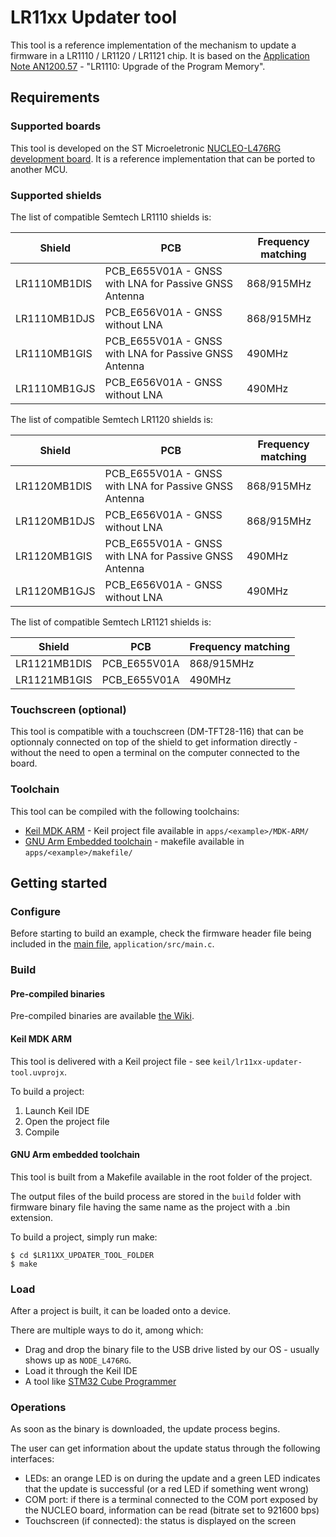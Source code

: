 # LR11xx Updater tool

This tool is a reference implementation of the mechanism to update a firmware in a LR1110 / LR1120 / LR1121 chip. It is based on the [Application Note AN1200.57](https://semtech.my.salesforce.com/sfc/p/#E0000000JelG/a/2R000000Hlit/77J00f9xeOhqu8XDfHrB0G54bEJGikO58GGYT__hyis) - "LR1110: Upgrade of the Program Memory".

## Requirements

### Supported boards

This tool is developed on the ST Microeletronic [NUCLEO-L476RG development board](https://www.st.com/en/evaluation-tools/nucleo-l476rg.html). It is a reference implementation that can be ported to another MCU.

### Supported shields

The list of compatible Semtech LR1110 shields is:

| Shield       | PCB                                                   | Frequency matching |
| ------------ | ----------------------------------------------------- | ------------------ |
| LR1110MB1DIS | PCB_E655V01A - GNSS with LNA for Passive GNSS Antenna | 868/915MHz         |
| LR1110MB1DJS | PCB_E656V01A - GNSS without LNA                       | 868/915MHz         |
| LR1110MB1GIS | PCB_E655V01A - GNSS with LNA for Passive GNSS Antenna | 490MHz             |
| LR1110MB1GJS | PCB_E656V01A - GNSS without LNA                       | 490MHz             |

The list of compatible Semtech LR1120 shields is:

| Shield       | PCB                                                   | Frequency matching |
| ------------ | ----------------------------------------------------- | ------------------ |
| LR1120MB1DIS | PCB_E655V01A - GNSS with LNA for Passive GNSS Antenna | 868/915MHz         |
| LR1120MB1DJS | PCB_E656V01A - GNSS without LNA                       | 868/915MHz         |
| LR1120MB1GIS | PCB_E655V01A - GNSS with LNA for Passive GNSS Antenna | 490MHz             |
| LR1120MB1GJS | PCB_E656V01A - GNSS without LNA                       | 490MHz             |

The list of compatible Semtech LR1121 shields is:

| Shield       | PCB          | Frequency matching |
| ------------ | ------------ | ------------------ |
| LR1121MB1DIS | PCB_E655V01A | 868/915MHz         |
| LR1121MB1GIS | PCB_E655V01A | 490MHz             |

### Touchscreen (optional)

This tool is compatible with a touchscreen (DM-TFT28-116) that can be optionnaly connected on top of the shield to get information directly - without the need to open a terminal on the computer connected to the board.

### Toolchain

This tool can be compiled with the following toolchains:

* [Keil MDK ARM](https://www2.keil.com/mdk5) - Keil project file available in `apps/<example>/MDK-ARM/`
* [GNU Arm Embedded toolchain](https://developer.arm.com/tools-and-software/open-source-software/developer-tools/gnu-toolchain/gnu-rm) - makefile available in `apps/<example>/makefile/`

## Getting started

### Configure

Before starting to build an example, check the firmware header file being included in the [main file](application/src/main.c), ``application/src/main.c``.

### Build

#### Pre-compiled binaries

Pre-compiled binaries are available [the Wiki](https://github.com/Lora-net/SWTL001/wiki/home).

#### Keil MDK ARM

This tool is delivered with a Keil project file - see `keil/lr11xx-updater-tool.uvprojx`.

To build a project:

1. Launch Keil IDE
2. Open the project file
3. Compile

#### GNU Arm embedded toolchain

This tool is built from a Makefile available in the root folder of the project.

The output files of the build process are stored in the `build` folder with firmware binary file having the same name as the project with a .bin extension.

To build a project, simply run make:

```shell
$ cd $LR11XX_UPDATER_TOOL_FOLDER
$ make
```

### Load

After a project is built, it can be loaded onto a device.

There are multiple ways to do it, among which:

* Drag and drop the binary file to the USB drive listed by our OS - usually shows up as `NODE_L476RG`.
* Load it through the Keil IDE
* A tool like [STM32 Cube Programmer](https://www.st.com/en/development-tools/stm32cubeprog.html)

### Operations

As soon as the binary is downloaded, the update process begins.

The user can get information about the update status through the following interfaces:

* LEDs: an orange LED is on during the update and a green LED indicates that the update is successful (or a red LED if something went wrong)
* COM port: if there is a terminal connected to the COM port exposed by the NUCLEO board, information can be read (bitrate set to 921600 bps)
* Touchscreen (if connected): the status is displayed on the screen
